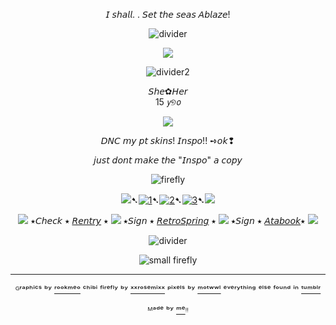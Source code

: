 <div align="center">
  
𝘐 𝘴𝘩𝘢𝘭𝘭. . 𝘚𝘦𝘵 𝘵𝘩𝘦 𝘴𝘦𝘢𝘴 𝘈𝘣𝘭𝘢𝘻𝘦!
  
![divider](https://64.media.tumblr.com/2e092f576c0c1ba079f549081c047d17/e2949b6e3acde803-fb/s2048x3072/2a537a8efe111288cbeb1cd5ca1c236bde3a5ee3.pnj)

<p align="center">
  <img src="https://64.media.tumblr.com/c418c67f861311ff569e8927872b7318/a666fd2e58988bf1-09/s1280x1920/14cec564a00e0207420ac9ca0cff398cf89975a1.pnj"/>
</p>

<div align="center">

![divider2](https://64.media.tumblr.com/24f67991225448b8664f1826bb3ee1e8/e2949b6e3acde803-38/s640x960/002bae98c72b43395880ad24295237592f7d4915.pnj)

<div align="center">𝘚𝘩𝘦✿𝘏𝘦𝘳
<div align="center">15 𝘺୭𝘰


![](https://64.media.tumblr.com/2c74371d356bb1ddeebf9cedd08dc525/e2949b6e3acde803-53/s400x600/16bd4d6e72dcaa0fa7f0d2cab07ac6bb2aa64b1f.pnj)
<p align="center">
 

𝘋𝘕𝘊 𝘮𝘺 𝘱𝘵 𝘴𝘬𝘪𝘯𝘴!  𝘐𝘯𝘴𝘱𝘰!! ➺𝘰𝘬❢

𝘫𝘶𝘴𝘵 𝘥𝘰𝘯𝘵 𝘮𝘢𝘬𝘦 𝘵𝘩𝘦 "𝘐𝘯𝘴𝘱𝘰" 𝘢 𝘤𝘰𝘱𝘺

![firefly](https://64.media.tumblr.com/bdf4f56210ceed043067e6b78b55b10e/a666fd2e58988bf1-26/s250x400/6f5c83caac1b9297be36f10cad50b0df2942f93f.pnj)



![](https://64.media.tumblr.com/01a0838f02ff0fe209a77a9a701610a6/786d9745062c075f-ec/s75x75_c1/cec8dcc2339d3522b7140caa57f260760473963e.gifv)➷[![1](https://64.media.tumblr.com/63da2be9792f54be1a7cc71e47818bd0/828870b2d99689c2-b1/s75x75_c1/72514a3f363f3701c3bb830c89ce5d3a555aa3cf.pnj)](https://rentry.co/linkrose)➷[![2](https://64.media.tumblr.com/e15cdc53fe9810a04873f876f09a57e9/828870b2d99689c2-db/s75x75_c1/703fb8a8389c30b88b84ce08b67049e8891c9c70.pnj)](https://rentry.co/marchthefontain)➷[![3](https://64.media.tumblr.com/022a22573d89c8013404b4fcb91ab53f/828870b2d99689c2-53/s75x75_c1/dfaa245137fc6a286a52aad01fdd3d65574bdda9.pnj)](https://rentry.co/byiInts)➷![](https://64.media.tumblr.com/01a0838f02ff0fe209a77a9a701610a6/786d9745062c075f-ec/s75x75_c1/cec8dcc2339d3522b7140caa57f260760473963e.gifv)

![](https://64.media.tumblr.com/0009fbfeb406e9a67933b7f2d4cc0de6/786d9745062c075f-9f/s75x75_c1/9797b7fe32fba0b710a48ae5af37582e8f25c6c0.gifv) ⭑𝘊𝘩𝘦𝘤𝘬 ⭑ [𝘙𝘦𝘯𝘵𝘳𝘺](https://rentry.co/FurinaTheFontaine) ⭑  ![](https://64.media.tumblr.com/8720150b135f026fe93341f7f993c3b8/14e752738d7de88d-64/s75x75_c1/fa3042c4a4a7e6c9de2299469b0299e402975a5a.webp) ⭑𝘚𝘪𝘨𝘯 ⭑ [𝘙𝘦𝘵𝘳𝘰𝘚𝘱𝘳𝘪𝘯𝘨](https://retrospring.net/@FurinaTheFontain) ⭑  ![](https://64.media.tumblr.com/0009fbfeb406e9a67933b7f2d4cc0de6/786d9745062c075f-9f/s75x75_c1/9797b7fe32fba0b710a48ae5af37582e8f25c6c0.gifv) ⭑𝘚𝘪𝘨𝘯 ⭑ [𝘈𝘵𝘢𝘣𝘰𝘰𝘬](https://furinathefountain.atabook.org/)⭑ ![](https://64.media.tumblr.com/8720150b135f026fe93341f7f993c3b8/14e752738d7de88d-64/s75x75_c1/fa3042c4a4a7e6c9de2299469b0299e402975a5a.webp)

![divider](https://64.media.tumblr.com/7ff5428020b32b47ed11b892c492ebc0/8cb32cefa89455ab-27/s640x960/fddd0159133225cf0c8c950199e4c1a9320ecbff.pnj)


![small firefly](https://64.media.tumblr.com/87b3ff99497f32a1a35c5cd7e200d2c9/5f60b68e553a3c37-f1/s100x200/554c1d95f37cb99eae07e8da09b4932821ef4eb8.gifv)

---
ᴳʳᵃᵖʰⁱᶜˢ ᵇʸ [ʳᵒᵒᵏᵐᵉᵒ](https://www.tumblr.com/rookmeo) ᶜʰⁱᵇⁱ ᶠⁱʳᵉᶠˡʸ ᵇʸ [ˣˣʳᵒˢᵉᵐⁱˣˣ](https://www.tumblr.com/xxrosemixx) ᵖⁱˣᵉˡˢ ᵇʸ [ᵐᵒᵗʷʷˡ](https://www.tumblr.com/motwwl) ᵉᵛᵉʳʸᵗʰⁱⁿᵍ ᵉˡˢᵉ ᶠᵒᵘⁿᵈ ⁱⁿ  [ᵗᵘᵐᵇˡʳ](https://www.tumblr.com)

ᴹᵃᵈᵉ ᵇʸ [ᵐᵉ](https://github.com/FurinaTheFountain)ᵎᵎ
